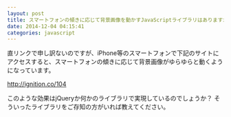 ```yaml
---
layout: post
title: スマートフォンの傾きに応じて背景画像を動かすJavaScriptライブラリはありますか？
date: 2014-12-04 04:15:41
categories: javascript
---
```

<p>直リンクで申し訳ないのですが、iPhone等のスマートフォンで下記のサイトにアクセスすると、スマートフォンの傾きに応じて背景画像がゆらゆらと動くようになっています。</p>

<p><a href="http://ignition.co/104" rel="nofollow">http://ignition.co/104</a></p>

<p>このような効果はjQueryか何かのライブラリで実現しているのでしょうか？
そういったライブラリをご存知の方がいれば教えてください。</p>

